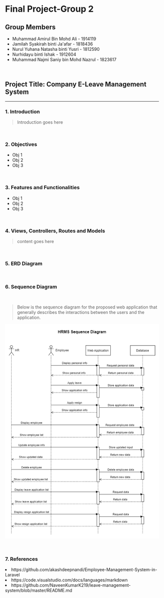 # Final Project-Group 2

## Group Members
- Muhammad Amirul Bin Mohd Ali - 1914119
- Jamilah Syakirah binti Ja'afar - 1818436
- Nurul Yuhana Natasha binti Yusri - 1812590
- Nurhidayu binti Ishak - 1912604
- Muhammad Najmi Saniy bin Mohd Nazrul - 1823617

<br>

## Project Title: Company E-Leave Management System

<hr>

### 1. Introduction

> Introduction goes here

<br>

### 2. Objectives

- Obj 1
- Obj 2
- Obj 3

<br>

### 3. Features and Functionalities

- Obj 1
- Obj 2
- Obj 3

<br>

### 4. Views, Controllers, Routes and Models

>content goes here

<br>

### 5. ERD Diagram

<br>

### 6. Sequence Diagram

<br>

>Below is the sequence diagram for the proposed web application that generally describes the interactions between the users and the application.

![Sequence diagram image](https://github.com/syakirahjf/hrms/blob/main/resources/HRMS%20Seq%20Diagram.png)

<br>

### 7. References
<li> https://github.com/akashdeepnandi/Employee-Management-System-in-Laravel </li>
<li> https://code.visualstudio.com/docs/languages/markdown </li>
<li> https://github.com/NaveenKumarK219/leave-management-system/blob/master/README.md </li>


